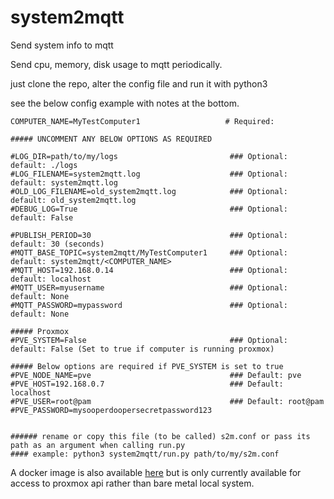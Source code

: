 # system2mqtt
Send system info to mqtt

Send cpu, memory, disk usage to mqtt periodically.

just clone the repo, alter the config file and run it with python3

see the below config example with notes at the bottom.

```
COMPUTER_NAME=MyTestComputer1                   # Required: 

##### UNCOMMENT ANY BELOW OPTIONS AS REQUIRED

#LOG_DIR=path/to/my/logs                         ### Optional: default: ./logs
#LOG_FILENAME=system2mqtt.log                    ### Optional: default: system2mqtt.log 
#OLD_LOG_FILENAME=old_system2mqtt.log            ### Optional: default: old_system2mqtt.log 
#DEBUG_LOG=True                                  ### Optional: default: False

#PUBLISH_PERIOD=30                               ### Optional: default: 30 (seconds)
#MQTT_BASE_TOPIC=system2mqtt/MyTestComputer1     ### Optional: default: system2mqtt/<COMPUTER_NAME>
#MQTT_HOST=192.168.0.14                          ### Optional: default: localhost
#MQTT_USER=myusername                            ### Optional: default: None
#MQTT_PASSWORD=mypassword                        ### Optional: default: None

##### Proxmox
#PVE_SYSTEM=False                                ### Optional: default: False (Set to true if computer is running proxmox)

##### Below options are required if PVE_SYSTEM is set to true
#PVE_NODE_NAME=pve                               ### Default: pve                            
#PVE_HOST=192.168.0.7                            ### Default: localhost
#PVE_USER=root@pam                               ### Default: root@pam
#PVE_PASSWORD=mysooperdoopersecretpassword123


###### rename or copy this file (to be called) s2m.conf or pass its path as an argument when calling run.py
#### example: python3 system2mqtt/run.py path/to/my/s2m.conf
```

A docker image is also available [here](https://hub.docker.com/repository/docker/optimusgreen/system2mqtt) but is only currently available for access to proxmox api rather than bare metal local system.